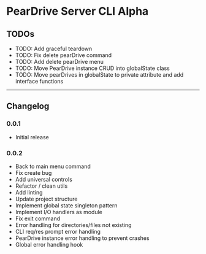 # PearDrive Server CLI Alpha

## TODOs

- TODO: Add graceful teardown
- TODO: Fix delete pearDrive command
- TODO: Add delete pearDrive menu
- TODO: Move PearDrive instance CRUD into globalState class
- TODO: Move pearDrives in globalState to private attribute and add interface
  functions

---

## Changelog

### 0.0.1

- Initial release

### 0.0.2

- Back to main menu command
- Fix create bug
- Add universal controls
- Refactor / clean utils
- Add linting
- Update project structure
- Implement global state singleton pattern
- Implement I/O handlers as module
- Fix exit command
- Error handling for directories/files not existing
- CLI req/res prompt error handling
- PearDrive instance error handling to prevent crashes
- Global error handling hook

